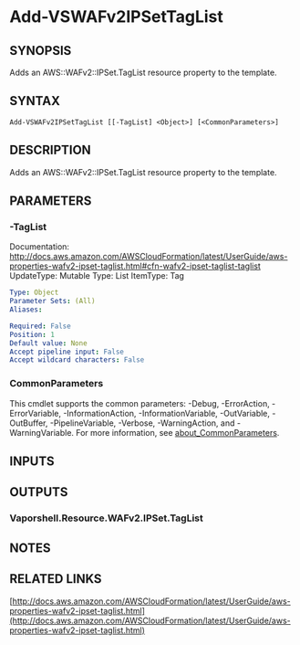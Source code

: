 # Add-VSWAFv2IPSetTagList

## SYNOPSIS
Adds an AWS::WAFv2::IPSet.TagList resource property to the template.

## SYNTAX

```
Add-VSWAFv2IPSetTagList [[-TagList] <Object>] [<CommonParameters>]
```

## DESCRIPTION
Adds an AWS::WAFv2::IPSet.TagList resource property to the template.

## PARAMETERS

### -TagList
Documentation: http://docs.aws.amazon.com/AWSCloudFormation/latest/UserGuide/aws-properties-wafv2-ipset-taglist.html#cfn-wafv2-ipset-taglist-taglist
UpdateType: Mutable
Type: List
ItemType: Tag

```yaml
Type: Object
Parameter Sets: (All)
Aliases:

Required: False
Position: 1
Default value: None
Accept pipeline input: False
Accept wildcard characters: False
```

### CommonParameters
This cmdlet supports the common parameters: -Debug, -ErrorAction, -ErrorVariable, -InformationAction, -InformationVariable, -OutVariable, -OutBuffer, -PipelineVariable, -Verbose, -WarningAction, and -WarningVariable. For more information, see [about_CommonParameters](http://go.microsoft.com/fwlink/?LinkID=113216).

## INPUTS

## OUTPUTS

### Vaporshell.Resource.WAFv2.IPSet.TagList
## NOTES

## RELATED LINKS

[http://docs.aws.amazon.com/AWSCloudFormation/latest/UserGuide/aws-properties-wafv2-ipset-taglist.html](http://docs.aws.amazon.com/AWSCloudFormation/latest/UserGuide/aws-properties-wafv2-ipset-taglist.html)

